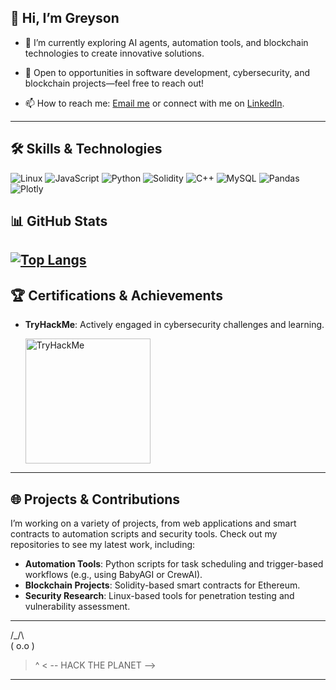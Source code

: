 
## 👋 Hi, I’m Greyson

<!--
Welcome to my GitHub profile! I’m a passionate developer and security enthusiast with a knack for building robust, scalable solutions and exploring cutting-edge technologies. I’m always eager to learn, collaborate, and tackle new challenges in development and cybersecurity.
-->
<!--
## 🚀 About Me
-->
- 🔭 I’m currently exploring AI agents, automation tools, and blockchain technologies to create innovative solutions.
<!-- 🌱 I’m learning advanced Python for data science, Solidity for smart contracts, and C++ for performance-critical applications.
- 💻 I specialize in Linux environments, JavaScript for web development, and Python for automation and scripting. -->
- 🎯 Open to opportunities in software development, cybersecurity, and blockchain projects—feel free to reach out!
  
- 📫 How to reach me: [Email me](mailto:greyson@example.com) or connect with me on [LinkedIn](https://linkedin.com/in/greyson).

---

## 🛠️ Skills & Technologies

![Linux](https://img.shields.io/badge/Linux-FCC624?style=for-the-badge&logo=linux&logoColor=black)  ![JavaScript](https://img.shields.io/badge/JavaScript-F7DF1E?style=for-the-badge&logo=javascript&logoColor=black)  ![Python](https://img.shields.io/badge/Python-3670A0?style=for-the-badge&logo=python&logoColor=ffdd54)  ![Solidity](https://img.shields.io/badge/Solidity-363636?style=for-the-badge&logo=solidity&logoColor=white)  ![C++](https://img.shields.io/badge/C++-00599C?style=for-the-badge&logo=cplusplus&logoColor=white)  ![MySQL](https://img.shields.io/badge/mysql-4479A1.svg?style=for-the-badge&logo=mysql&logoColor=white) ![Pandas](https://img.shields.io/badge/pandas-%23150458.svg?style=for-the-badge&logo=pandas&logoColor=white)  ![Plotly](https://img.shields.io/badge/Plotly-%233F4F75.svg?style=for-the-badge&logo=plotly&logoColor=white) 

 



## 📊 GitHub Stats

[![Top Langs](https://github-readme-stats.vercel.app/api/top-langs/?username=greysonnn&layout=compact)](https://github.com/anuraghazra/github-readme-stats)
---

## 🏆 Certifications & Achievements
- **TryHackMe**: Actively engaged in cybersecurity challenges and learning.
  
  <img src="https://tryhackme-badges.s3.amazonaws.com/99GG.png" alt="TryHackMe" width="200">
---

## 🌐 Projects & Contributions
I’m working on a variety of projects, from web applications and smart contracts to automation scripts and security tools. Check out my repositories to see my latest work, including:

- **Automation Tools**: Python scripts for task scheduling and trigger-based workflows (e.g., using BabyAGI or CrewAI).
- **Blockchain Projects**: Solidity-based smart contracts for Ethereum.
- **Security Research**: Linux-based tools for penetration testing and vulnerability assessment.

---

   /_/\  
  ( o.o ) 
   > ^ <
   -- HACK THE PLANET --> 
---
